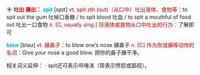 ☀ <font color="red">**吐出 擤出：**</font>
<font color="sky blue">**spit**</font> [spɪt] 
<font color="#c00000">vt. spit sth (out)（从口中）吐出液体、食物等：</font>to spit out the gum 吐掉口香糖 / to spit blood 吐血 / to spit a mouthful of food out 吐出一口食物 <font color="#c00000">n. [C, usually sing.] 将液体或食物从口中吐出的行为：</font>了解即可

<font color="sky blue">**blow**</font> [bləʊ] 
<font color="#c00000">vt. 擤鼻子：</font>to blow one’s nose 擤鼻子 <font color="#c00000">n. [C] 作为吹或擤等动作的名词：</font>Give your nose a good blow. 把你的鼻子擤干净。

相关词义延伸：
· spit还可表示啐唾沫（常表示愤怒或鄙视）。
